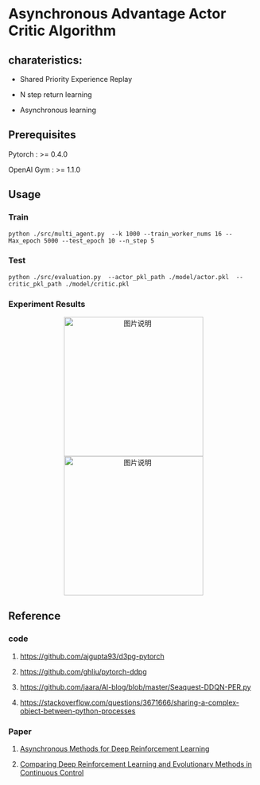 # Asynchronous Advantage Actor Critic Algorithm

## charateristics:

+ Shared Priority Experience Replay

+ N step return learning 

+ Asynchronous learning


## Prerequisites

Pytorch     :  >= 0.4.0 

OpenAI Gym  :  >= 1.1.0


## Usage

### Train

```Shell
python ./src/multi_agent.py  --k 1000 --train_worker_nums 16 --Max_epoch 5000 --test_epoch 10 --n_step 5
```


### Test

```Shell
python ./src/evaluation.py  --actor_pkl_path ./model/actor.pkl  --critic_pkl_path ./model/critic.pkl 
```

### Experiment Results
<div align="center">
<img src="https://github.com/fujunustc/Pytorch-RL/raw/master/D3PG/imgs/Mountain_test.png" height="280px" alt="图片说明" >
<img src="https://github.com/fujunustc/Pytorch-RL/raw/master/D3PG/imgs/MountainCar.gif" height="280px" alt="图片说明" >
</div>


## Reference

### code

1. https://github.com/ajgupta93/d3pg-pytorch

2. https://github.com/ghliu/pytorch-ddpg

3. https://github.com/jaara/AI-blog/blob/master/Seaquest-DDQN-PER.py

4. https://stackoverflow.com/questions/3671666/sharing-a-complex-object-between-python-processes

### Paper 

1. [Asynchronous Methods for Deep Reinforcement Learning](https://arxiv.org/abs/1602.01783)

2. [Comparing Deep Reinforcement Learning and Evolutionary Methods
in Continuous Control](https://arxiv.org/pdf/1712.00006.pdf)



